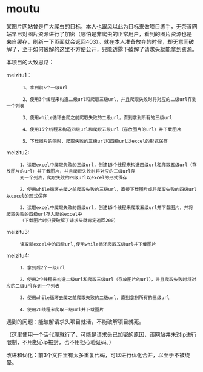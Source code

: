 # moutu
某图片网站曾是广大爬虫的目标，本人也跟风以此为目标来做项目练手，无奈该网站早已对图片资源进行了加密（哪怕是非爬虫的正常用户，看到的图片资源也是
来自缓存，刷新一下页面就会返回403）。就在本人准备放弃的时候，却无意间破解了，至于如何破解的这里不方便公开，只能透露下破解了请求头就能拿到资源。

本项目的大致思路：

meizitu1：
          
          1、拿到前5个一级url

          2、使用3个线程来构造二级url和爬取三级url，并且爬取失败时将对应的二级url存到一个列表
          
          3、使用while循环去爬之前爬取失败的二级url，直到拿到所有的三级url
          
          4、使用15个线程来构造四级url和爬取五级url（存放图片的url）并下载图片
          
          5、下载图片的同时，爬取失败的三级url和四级url以excel的形式保存
          
meizitu2:

         1、读取excel中爬取失败的三级url，创建15个线程来构造四级url和爬取五级url（存放图片的url）并下载图片，并且爬取失败时将对应的三级url存
         到一个列表，爬取失败的四级url以excel的形式保存
         
         2、使用while循环去爬之前爬取失败的三级url，直接下载图片或将爬取失败的四级url以excel的形式保存
         
         3、读取excel中爬取失败的四级url，创建15个线程来爬取五级url并下载图片，并将爬取失败的四级url存入新的excel中
         （下载图片时只要破解了请求头就肯定返回200）
         
meizitu3:
         
         读取新excel中的四级url,使用while循环爬取五级url并下载图片

meizitu4:

         1、拿到后2个一级url
         
         2、使用2个线程来构造二级url和爬取三级url（存放图片的url），并且爬取失败时将对应的二级url存到一个列表
         
         3、使用while循环去爬之前爬取失败的二级url，直到拿到所有的三级url
         
         4、使用20线程来爬取三级url并下载图片
         
遇到的问题：能破解请求头项目就活，不能破解项目就死。
           
   （这里使用一个活代理就行了，可能是请求头已加密的原因，该网站并未对ip进行限制，不用担心ip被封，也不用担心验证码。）

改进和优化：前3个文件里有太多重复代码，可以进行优化合并，以至于不被绕晕。
